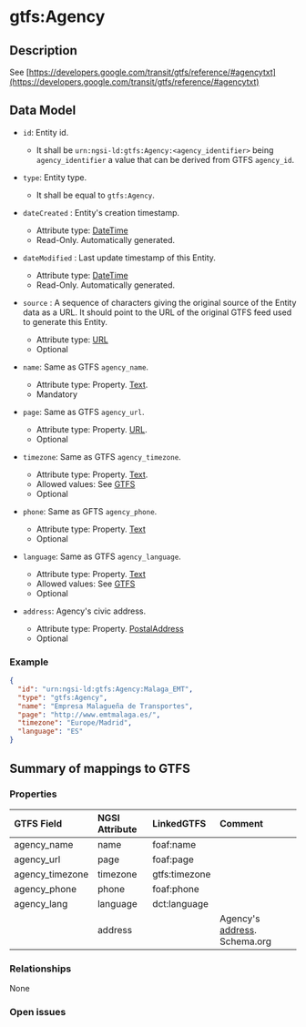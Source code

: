 # gtfs:Agency

## Description

See [https://developers.google.com/transit/gtfs/reference/#agencytxt](https://developers.google.com/transit/gtfs/reference/#agencytxt)

## Data Model

+ `id`: Entity id. 
    + It shall be `urn:ngsi-ld:gtfs:Agency:<agency_identifier>` being `agency_identifier` a value that can be derived from GTFS `agency_id`. 

+ `type`: Entity type. 
    + It shall be equal to `gtfs:Agency`.
    
+ `dateCreated` : Entity's creation timestamp.
  + Attribute type: [DateTime](https://schema.org/DateTime)
  + Read-Only. Automatically generated. 
 
+ `dateModified` : Last update timestamp of this Entity.
  + Attribute type: [DateTime](https://schema.org/DateTime)
  + Read-Only. Automatically generated.
  
+ `source` : A sequence of characters giving the original source of the Entity data as a URL.
It should point to the URL of the original GTFS feed used to generate this Entity. 
  + Attribute type: [URL](https://schema.org/URL)
  + Optional

+ `name`: Same as GTFS `agency_name`.
    + Attribute type: Property. [Text](https://schema.org/Text).
    + Mandatory
    
+ `page`: Same as GTFS `agency_url`.
    + Attribute type: Property. [URL](https://schema.org/URL).
    + Optional
    
+ `timezone`: Same as GTFS `agency_timezone`.
    + Attribute type: Property. [Text](https://schema.org/Text).
    + Allowed values: See [GTFS](https://developers.google.com/transit/gtfs/reference/#agencytxt)
    + Optional
    
+ `phone`: Same as GFTS `agency_phone`.
   + Attribute type: Property. [Text](https://schema.org/Text)
   + Optional
   
+ `language`: Same as GTFS `agency_language`. 
   + Attribute type: Property. [Text](https://schema.org/Text)
   + Allowed values: See [GTFS](https://developers.google.com/transit/gtfs/reference/#agencytxt)
   + Optional
   
+ `address`: Agency's civic address. 
   + Attribute type: Property. [PostalAddress](https://schema.org/PostalAddress)
   + Optional

### Example

```json
{
  "id": "urn:ngsi-ld:gtfs:Agency:Malaga_EMT",
  "type": "gtfs:Agency",
  "name": "Empresa Malagueña de Transportes",
  "page": "http://www.emtmalaga.es/",
  "timezone": "Europe/Madrid",
  "language": "ES"
}
```

## Summary of mappings to GTFS

### Properties

| GTFS Field            | NGSI Attribute      | LinkedGTFS        | Comment                                                |
|:--------------------- |:--------------------|:----------------- |:-------------------------------------------------------|
| agency_name           | name                | foaf:name         | 
| agency_url            | page                | foaf:page         |
| agency_timezone       | timezone            | gtfs:timezone     |
| agency_phone          | phone               | foaf:phone        |
| agency_lang           | language            | dct:language      |
|                       | address             |                   | Agency's [address](https://schema.org/address). Schema.org
   

### Relationships

None

### Open issues


